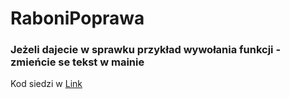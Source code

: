 # RaboniPoprawa
### Jeżeli dajecie w sprawku przykład wywołania funkcji - zmieńcie se tekst w mainie

Kod siedzi w [Link](main.c)
